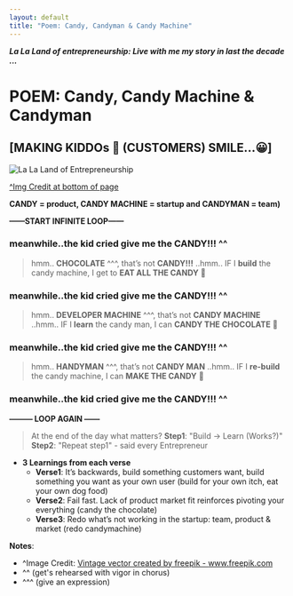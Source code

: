 ```yaml
---
layout: default
title: "Poem: Candy, Candyman & Candy Machine"
---
```


***La La Land of entrepreneurship: Live with me my story in last the decade ...***

# POEM: Candy, Candy Machine & Candyman 

## [MAKING KIDDOs 👶 (CUSTOMERS) SMILE…😀]

![La La Land of Entrepreneurship](https://sagungarg.com/assets/img/candy-man.png) 

<u>^Img Credit at bottom of page</u>

**CANDY = product, CANDY MACHINE = startup and CANDYMAN = team)** 

**——START INFINITE LOOP——**

### meanwhile..the kid cried give me the **CANDY!!!** ^^

> hmm.. **CHOCOLATE** ^^^, that’s not **CANDY!!!** ..hmm..
  IF I **build** the candy machine, I get to **EAT ALL THE CANDY** 🤩

### meanwhile..the kid cried give me the **CANDY!!!** ^^

> hmm.. **DEVELOPER MACHINE** ^^^, that’s not **CANDY MACHINE** ..hmm..
  IF I **learn** the candy man, I can **CANDY THE CHOCOLATE** 🤩

### meanwhile..the kid  cried give me the **CANDY!!!** ^^

> hmm.. **HANDYMAN** ^^^, that’s not **CANDY MAN** ..hmm.. 
  IF I **re-build** the candy machine, I can **MAKE THE CANDY** 🤩

### meanwhile..the kid  cried give me the **CANDY!!!** ^^

**———  LOOP AGAIN ——**


> At the end of the day what matters? **Step1**: "Build -> Learn (Works?)" **Step2**: "Repeat step1" - said every Entrepreneur
 
- **3 Learnings from each verse**
  - **Verse1**: It’s backwards, build something customers want, build something you want as your own user (build for your own itch, eat your own dog food)
  - **Verse2**: Fail fast. Lack of product market fit reinforces pivoting your everything (candy the chocolate)
  - **Verse3**: Redo what’s not working in the startup: team, product & market (redo candymachine)

**Notes**:
- ^Image Credit: <a href='https://www.freepik.com/vectors/vintage'>Vintage vector created by freepik - www.freepik.com</a>
- ^^ (get's rehearsed with vigor in chorus)
- ^^^ (give an expression)

